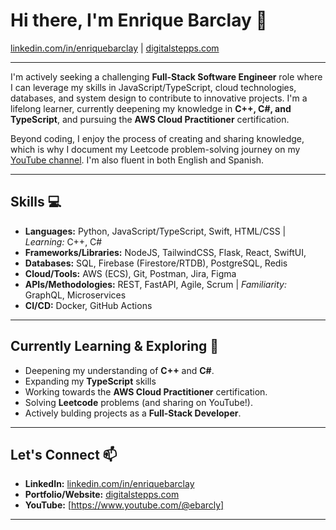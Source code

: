 # Hi there, I'm Enrique Barclay 👋

[linkedin.com/in/enriquebarclay](https://linkedin.com/in/enriquebarclay) | [digitalstepps.com](https://digitalstepps.com/)

---
I'm actively seeking a challenging **Full-Stack Software Engineer** role where I can leverage my skills in JavaScript/TypeScript, cloud technologies, databases, and system design to contribute to innovative projects. I'm a lifelong learner, currently deepening my knowledge in **C++, C#, and TypeScript**, and pursuing the **AWS Cloud Practitioner** certification.

Beyond coding, I enjoy the process of creating and sharing knowledge, which is why I document my Leetcode problem-solving journey on my [YouTube channel](https://www.youtube.com/@ebarcly). I'm also fluent in both English and Spanish.

---

## Skills 💻

* **Languages:** Python, JavaScript/TypeScript, Swift, HTML/CSS | *Learning:* C++, C#
* **Frameworks/Libraries:** NodeJS, TailwindCSS, Flask, React, SwiftUI, 
* **Databases:** SQL, Firebase (Firestore/RTDB), PostgreSQL, Redis
* **Cloud/Tools:** AWS (ECS), Git, Postman, Jira, Figma
* **APIs/Methodologies:** REST, FastAPI, Agile, Scrum | *Familiarity:* GraphQL, Microservices
* **CI/CD:** Docker, GitHub Actions

---

## Currently Learning & Exploring 🧠

* Deepening my understanding of **C++** and **C#**.
* Expanding my **TypeScript** skills
* Working towards the **AWS Cloud Practitioner** certification.
* Solving **Leetcode** problems (and sharing on YouTube!).
* Actively bulding projects as a **Full-Stack Developer**.

---

## Let's Connect 📫

* **LinkedIn:** [linkedin.com/in/enriquebarclay](https://linkedin.com/in/enriquebarclay)
* **Portfolio/Website:** [digitalstepps.com](https://digitalstepps.com/)
* **YouTube:** [https://www.youtube.com/@ebarcly]

---
